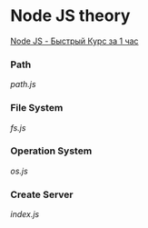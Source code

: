 # Node JS theory

[Node JS - Быстрый Курс за 1 час](https://youtu.be/3aGSqasVPsI)

### Path
*path.js*

### File System
*fs.js*

### Operation System
*os.js*

### Create Server
*index.js*